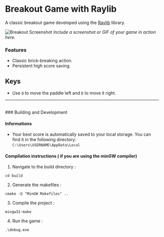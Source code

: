 # Breakout Game with Raylib

A classic breakout game developed using the [Raylib](https://www.raylib.com/) library.

![Breakout Screenshot](path-to-screenshot.png) 
_Include a screenshot or GIF of your game in action here._

### Features
- Classic brick-breaking action.
- Persistent high score saving.

## Keys
- Use `Q` to move the paddle left and `D` to move it right.


---

<br>### Building and Development

#### Informations
- Your best score is automatically saved to your local storage. You can find it in the following directory:   
```C:\Users\USERNAME\AppData\Local```

#### Compilation instructions ( if you are using the minGW compiler)

1. Navigate to the build directory : 
```
cd build 
```

2. Generate the makefiles :  
``` 
cmake -G "MinGW Makefiles" .. 
```

3. Compile the project :   
``` 
mingw32-make 
```

4. Run the game :   
```
.\debug.exe
```